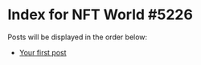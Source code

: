 # Index for NFT World #5226
Posts will be displayed in the order below:

- [Your first post](./001-first.md)

